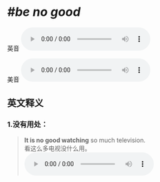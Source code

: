 # ***\#be no good*** 
英音
<audio src="./media/be no good1_AAC.aac" controls="controls"></audio>

美音
<audio src="./media/be no good2_AAC.aac" controls="controls"></audio>



  

英文释义
---
### 1.**没有用处：**  

 > **It is no good watching** so much television.  
 > 看这么多电视没什么用。    
<audio src="./media/good-15.aac" controls="controls"></audio>



